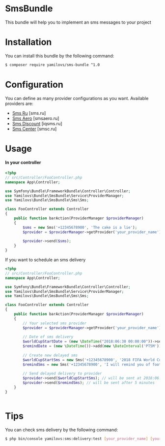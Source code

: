 # SmsBundle

This bundle will help you to implement an sms messages to your project

# Installation 

You can install this bundle by the following command: 

``` bash
$ composer require yamilovs/sms-bundle ^1.0
```

# Configuration

You can define as many provider configurations as you want. Available providers are:
 
 * [Sms Ru](src/Resources/docs/providers/sms_ru.md) [sms.ru]
 * [Sms Aero](src/Resources/docs/providers/sms_aero.md) [smsaero.ru]
 * [Sms Discount](src/Resources/docs/providers/sms_discount.md) [iqsms.ru]
 * [Sms Center](src/Resources/docs/providers/sms_discount.md) [smsc.ru]

# Usage

#### In your controller

```php
<?php
// src/Controller/FooController.php
namespace App\Controller;

use Symfony\Bundle\FrameworkBundle\Controller\Controller;
use Yamilovs\Bundle\SmsBundle\Service\ProviderManager;
use Yamilovs\Bundle\SmsBundle\Sms\Sms;

class FooController extends Controller
{
    public function barAction(ProviderManager $providerManager)
    {
        $sms = new Sms('+12345678900', 'The cake is a lie');
        $provider = $providerManager->getProvider('your_provider_name');
        
        $provider->send($sms);
    }
}
```

If you want to schedule an sms delivery

```php
<?php
// src/Controller/FooController.php
namespace App\Controller;

use Symfony\Bundle\FrameworkBundle\Controller\Controller;
use Yamilovs\Bundle\SmsBundle\Service\ProviderManager;
use Yamilovs\Bundle\SmsBundle\Sms\Sms;

class FooController extends Controller
{
    public function barAction(ProviderManager $providerManager)
    {
        // Your selected sms provider
        $provider = $providerManager->getProvider('your_provider_name');
        
        // Date of sms delivery
        $worldCupStartDate = (new \DateTime("2018:06:30 00:00:00"))->setTimezone(new \DateTimeZone('Europe/London'));
        $remindDate = (new \DateTime())->add(new \DateInterval('PT5M'));
        
        // Create new delayed sms
        $worldCupStartSms = new Sms('+12345678900', '2018 FIFA World Cup started!', $worldCupStartDate);
        $remindSms = new Sms('+12345678900', 'I will remind you of football', $remindDate);
        
        // Send delayed delivery to provider
        $provider->send($worldCupStartSms); // will be sent at 2018:06:30 00:00:00
        $provider->send($remindSms); // will be sent after 5 minutes
    }
}



```

# Tips

You can check sms delivery by the following command:
``` bash
$ php bin/console yamilovs:sms:delivery:test [your_provider_name] [your_phone_number] [your_message_text]
```